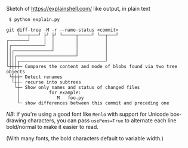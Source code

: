 Sketch of https://explainshell.com/ like output, in plain text

```
 $ python explain.py

git diff-tree -M -r --name-status <commit>
    └───┬───┘ ├┘ ├┘ └─────┬─────┘ └──┬───┘
┌───────┘     │  │        │          │
│┌────────────┘  │        │          │
││┌──────────────┘        │          │
│││┌──────────────────────┘          │
││││┌────────────────────────────────┘
└┼┼┼┼─ Compares the content and mode of blobs found via two tree objects
 └┼┼┼─ Detect renames
  └┼┼─ recurse into subtrees
   └┼─ Show only names and status of changed files
    │           for example:
    │              M   foo.py
    └─ show differences between this commit and preceding one
```

*NB:* if you're using a good font like `Menlo` with support for Unicode box-drawing
characters, you can pass `usePens=True` to alternate each line bold/normal to
make it easier to read.

(With many fonts, the bold characters default to variable width.)
